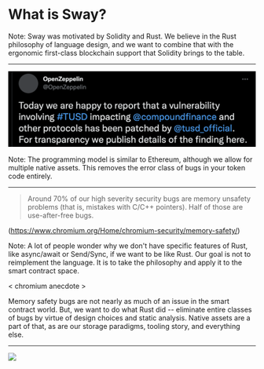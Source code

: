 
# What is Sway?



Note:
  Sway was motivated by Solidity and Rust. We believe in the Rust philosophy of language design,
  and we want to combine that with the ergonomic first-class blockchain support that Solidity brings to the table. 

----

![](https://raw.githubusercontent.com/sezna/EthDubai-2022/master/images/native_asset_vuln.png)


Note:
  The programming model is similar to Ethereum, although we allow for multiple native assets. This removes the error class of bugs in your token code entirely.


----


> Around 70% of our high severity security bugs are memory unsafety problems (that is, mistakes with C/C++ pointers). Half of those are use-after-free bugs.

(https://www.chromium.org/Home/chromium-security/memory-safety/)


Note:
A lot of people wonder why we don't have specific features of Rust, like async/await or Send/Sync, if we want to be like Rust. Our goal is not to reimplement the language. It is to take the philosophy and apply it to the smart contract space. 

< chromium anecdote >

Memory safety bugs are not nearly as much of an issue in the smart contract world. But, we want to do what Rust did -- eliminate entire classes of bugs by virtue of design choices and static analysis. Native assets are a part of that, as are our storage paradigms, tooling story, and everything else.


----

![](https://www.chromium.org/Home/chromium-security/memory-safety/piechart.png)

